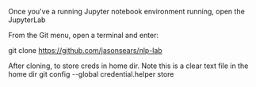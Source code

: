 Once you've a running Jupyter notebook environment running, open the JupyterLab

From the Git menu, open a terminal and enter:

git clone https://github.com/jasonsears/nlp-lab


After cloning, to store creds in home dir. Note this is a clear text file in the home dir
git config --global credential.helper store
